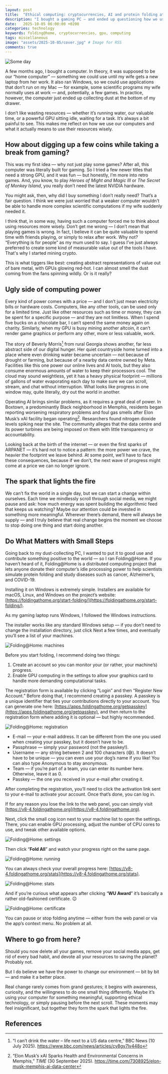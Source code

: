 ```yaml
---
layout: post
title:  "Ethical computing: cryptocurrencies, AI and protein folding at home"
description: "I bought a gaming PC — and ended up questioning how we use our computers, our time, and our energy. From games to crypto mining, this is a story about finding purpose in computing."
date:   2025-10-05 06:00:00 +0200
categories: technology
keywords: folding@home, cryptocurrencies, gpu, computing
tags: miscellaneous
image: "assets/2025-10-05/cover.jpg" # Image for RSS
comments: true
---
```


![Some day]({{site.url}}/assets/2025-10-05/cover.webp)

A few months ago, I bought a computer. In theory, it was supposed to be our “home computer” — something we could use until my wife gets a new laptop from her work. It also ran Windows, so we could use applications that don’t run on my Mac — for example, some scientific programs my wife normally uses at work — and, potentially, a few games. In practice, however, the computer just ended up collecting dust at the bottom of my drawer.

I don’t like wasting resources — whether it’s running water, our valuable time, or a powerful GPU sitting idle, waiting for a task. It’s always a bit painful to see. This makes me reflect on how we use our computers and what it actually means to use their resources wisely.

## How about digging up a few coins while taking a break from gaming?

This was my first idea — why not just play some games? After all, this computer was literally built for gaming. So I tried a few newer titles that need a strong GPU, and it was fun — but honestly, I’m more into retro games. And, you know, to play *Heroes of Might and Magic III* or *The Secret of Monkey Island*, you really don’t need the latest NVIDIA hardware.

You might ask, then, why did I buy something I don’t really need? That’s a fair question. I think we were just worried that a weaker computer wouldn’t be able to handle more complex scientific computations if my wife suddenly needed it.

I think that, in some way, having such a computer forced me to think about using resources more wisely. Don’t get me wrong — I don’t mean that playing games is wrong. In fact, I believe it can be quite valuable to spend time with friends playing, or simply to relax after work. Why not? “Everything is for people” as my mum used to say. I guess I’ve just always preferred to create some kind of measurable value out of the tools I have. That's why I started mining crypto.

This is what tiggers like best: creating abstract representations of value out of bare metal, with GPUs glowing red-hot. I can almost smell the dust coming from the fans spinning wildly. Or is it really?

## Ugly side of computing power

Every kind of power comes with a price — and I don’t just mean electricity bills or hardware costs. Computers, like any other tools, can be used only for a limited time. Just like other resources such as time or money, they can be spent for a specific purpose — and they are not limitless. When I spend five bucks on a chocolate bar, I can’t spend the same money again on charity. Similarly, when my GPU is busy mining another altcoin, it can’t render game graphics or perform any other, more or less valuable, work.

The story of Beverly Morris[^bbc-water] from rural Georgia shows another, far less abstract side of our digital hunger. Her quiet countryside home turned into a place where even drinking water became uncertain — not because of drought or farming, but because of a nearby data centre owned by Meta. Facilities like this one power our online lives and AI tools, but they also consume enormous amounts of water to keep their processors cool. The cloud may sound weightless, yet it has a heavy physical footprint — millions of gallons of water evaporating each day to make sure we can scroll, stream, and chat without interruption. What looks like progress in one window may, quite literally, dry out the world in another.

Operating AI brings similar problems, as it requires a great deal of power. In Boxtown, a predominantly Black neighborhood in Memphis, residents began reporting worsening respiratory problems and foul gas smells after Elon Musk’s xAI facility began operating[^xai-memphis]. Researchers found nitrogen dioxide levels spiking near the site. The community alleges that the data centre and its power turbines are being imposed on them with little transparency or accountability.

Looking back at the birth of the internet — or even the first sparks of ARPANET — it’s hard not to notice a pattern: the more power we crave, the heavier the footprint we leave behind. At some point, we’ll have to face these consequences, because if we don’t, the next wave of progress might come at a price we can no longer ignore.

## The spark that lights the fire

We can’t fix the world in a single day, but we can start a change within ourselves. Each time we mindlessly scroll through social media, we might pause and ask: how much energy was spent building the algorithmic feed that keeps us watching? Maybe our attention could be invested in something more meaningful. Wherever there’s demand, there will always be supply — and I truly believe that real change begins the moment we choose to stop doing one thing and start doing another.

## Do What Matters with Small Steps

Going back to my dust-collecting PC, I wanted to put it to good use and contribute something positive to the world — so I ran Folding@Home.
If you haven’t heard of it, Folding@Home is a distributed computing project that lets anyone donate their computer’s idle processing power to help scientists simulate protein folding and study diseases such as cancer, Alzheimer’s, and COVID-19.

Installing it on Windows is extremely simple. Installers are available for macOS, Linux, and Windows on the project’s website: [https://foldingathome.org/start-folding/](https://foldingathome.org/start-folding/).

As my gaming laptop runs Windows, I followed the Windows instructions.

The installer works like any standard Windows setup — if you don’t need to change the installation directory, just click Next a few times, and eventually you’ll see a list of your machines.

![Folding@Home: machines]({{site.url}}/assets/2025-10-05/machines.png)

Before you start folding, I recommend doing two things:

1. Create an account so you can monitor your (or rather, your machine’s) progress.
2. Enable GPU computing in the settings to allow your graphics card to handle more demanding computational tasks.

The registration form is available by clicking “Login” and then “Register New Account.” Before doing that, I recommend creating a passkey. A passkey is a unique identifier that ties your contributions directly to your account. You can generate one here: [https://apps.foldingathome.org/getpasskey](https://apps.foldingathome.org/getpasskey), and then return to the registration form where adding it is optional — but highly recommended.

![Folding@Home: registration]({{site.url}}/assets/2025-10-05/registration.png)

* E-mail — your e-mail address. It can be different from the one you used when creating your passkey, but it doesn’t have to be.
* Passphrase — simply your password (not the passkey!).
* Username — any string between 2 and 100 characters (😅). It doesn’t have to be unique — you can even use your dog’s name if you like! You can also type Anonymous to stay anonymous.
* Team — if you’re part of a team, you can enter its number here. Otherwise, leave it as 0.
* Passkey — the one you received in your e-mail after creating it.

After completing the registration, you’ll need to click the activation link sent to your e-mail to activate your account. Once that’s done, you can log in.

If for any reason you lose the link to the web panel, you can simply visit [https://v8-4.foldingathome.org](https://v8-4.foldingathome.org).

Next, click the small cog icon next to your machine list to open the settings. There, you can enable GPU processing, adjust the number of CPU cores to use, and tweak other available options.

![Folding@Home: settings]({{site.url}}/assets/2025-10-05/settings.png)

Then click “**Fold All**” and watch your progress right on the same page.

![Folding@Home: running]({{site.url}}/assets/2025-10-05/running.png)

You can always check your overall progress here: [https://v8-4.foldingathome.org/stats](https://v8-4.foldingathome.org/stats).

![Folding@Home: stats]({{site.url}}/assets/2025-10-05/stats.png)

And if you’re curious what appears after clicking “**WU Award**” it’s basically a rather old-fashioned certificate. 😉

![Folding@Home: certificate]({{site.url}}/assets/2025-10-05/certificate.jpg)

You can pause or stop folding anytime — either from the web panel or via the app’s context menu. No problem at all.

## Where to go from here?

Should you now delete all your games, remove your social media apps, get rid of every bad habit, and devote all your resources to saving the planet? Probably not.

But I do believe we have the power to change our environment — bit by bit — and make it a better place.

Real change rarely comes from grand gestures; it begins with awareness, curiosity, and the willingness to do one small thing differently. Maybe it’s using your computer for something meaningful, supporting ethical technology, or simply pausing before the next scroll. These moments may feel insignificant, but together they form the spark that lights the fire.

## References

[^bbc-water]: “I can’t drink the water – life next to a US data centre,” BBC News (10 July 2025). <https://www.bbc.com/news/articles/cy8gy7lv448o>
[^xai-memphis]: “Elon Musk’s xAI Sparks Health and Environmental Concerns in Memphis,” *TIME* (30 September 2025). <https://time.com/7308925/elon-musk-memphis-ai-data-center>
